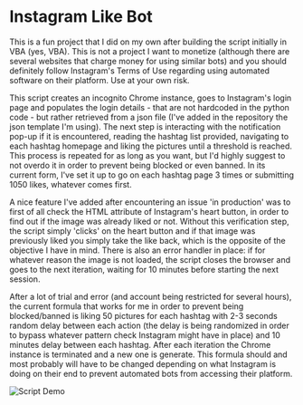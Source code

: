 # Instagram Like Bot

This is a fun project that I did on my own after building the script initially in VBA (yes, VBA). This is not a project I want to monetize (although there are several websites that charge money for using similar bots) and you should definitely follow Instagram's Terms of Use regarding using automated software on their platform. Use at your own risk.

This script creates an incognito Chrome instance, goes to Instagram's login page and populates the login details - that are not hardcoded in the python code - but rather retrieved from a json file (I've added in the repository the json template I'm using). The next step is interacting with the notification pop-up if it is encountered, reading the hashtag list provided, navigating to each hashtag homepage and liking the pictures until a threshold is reached. This process is repeated for as long as you want, but I'd highly suggest to not overdo it in order to prevent being blocked or even banned. In its current form, I've set it up to go on each hashtag page 3 times or submitting 1050 likes, whatever comes first.

A nice feature I've added after encountering an issue 'in production' was to first of all check the HTML attribute of Instagram's heart button, in order to find out if the image was already liked or not. Without this verification step, the script simply 'clicks' on the heart button and if that image was previously liked you simply take the like back, which is the opposite of the objective I have in mind. There is also an error handler in place: if for whatever reason the image is not loaded, the script closes the browser and goes to the next iteration, waiting for 10 minutes before starting the next session.

After a lot of trial and error (and account being restricted for several hours), the current formula that works for me in order to prevent being blocked/banned is liking 50 pictures for each hashtag with 2-3 seconds random delay between each action (the delay is being randomized in order to bypass whatever pattern check Instagram might have in place) and 10 minutes delay between each hashtag. After each iteration the Chrome instance is terminated and a new one is generate. This formula should and most probably will have to be changed depending on what Instagram is doing on their end to prevent automated bots from accessing their platform. </br>

![Script Demo](Media1.gif)
